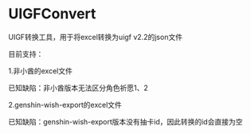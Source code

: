 # UIGFConvert

UIGF转换工具，用于将excel转换为uigf v2.2的json文件

目前支持：

1.非小酋的excel文件

已知缺陷：非小酋版本无法区分角色祈愿1、2

2.genshin-wish-export的excel文件

已知缺陷：genshin-wish-export版本没有抽卡id，因此转换的id会直接为空
